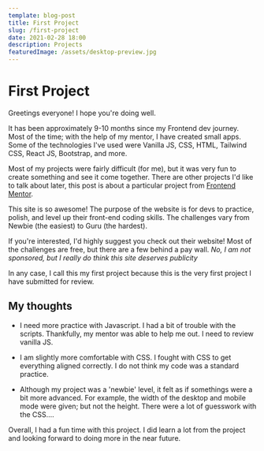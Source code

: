 ```yaml
---
template: blog-post
title: First Project
slug: /first-project
date: 2021-02-28 18:00
description: Projects
featuredImage: /assets/desktop-preview.jpg
---
```


# First Project 

Greetings everyone! I hope you're doing well.

It has been approximately 9-10 months since my Frontend dev journey. Most of the time; with the help of my mentor, I have created small apps. Some of the technologies I've used were Vanilla JS, CSS, HTML, Tailwind CSS, React JS, Bootstrap, and more.

Most of my projects were fairly difficult (for me), but it was very fun to create something and see it come together. There are other projects I'd like to talk about later, this post is about a particular project from [Frontend Mentor](https://www.frontendmentor.io/).

This site is so awesome! The purpose of the website is for devs to practice, polish, and level up their front-end coding skills. The challenges vary from Newbie (the easiest) to Guru (the hardest).

If you're interested, I'd highly suggest you check out their website! Most of the challenges are free, but there are a few behind a pay wall. *No, I am not sponsored, but I really do think this site deserves publicity*

 In any case, I call this my first project because this is the very first project I have submitted for review. 

 ## My thoughts  ##

 * I need more practice with Javascript. I had a bit of trouble with the scripts. Thankfully, my mentor was able to help me out. I need to review vanilla JS.

 * I am slightly more comfortable with CSS. I fought with CSS to get everything aligned correctly. I do not think my code was a standard practice. 

 * Although my project was a 'newbie' level, it felt as if somethings were a bit more advanced. For example, the width of the desktop and mobile mode were given; but not the height. There were a lot of guesswork with the CSS....
 
 

Overall, I had a fun time with this project. I did learn a lot from the project and looking forward to doing more in the near future. 